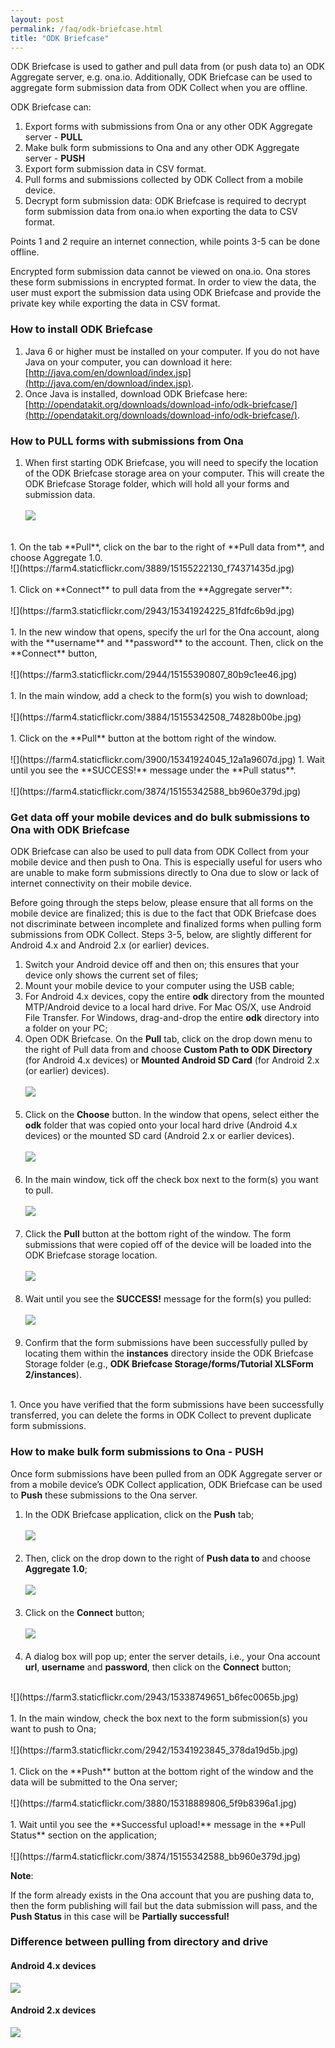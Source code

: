 ```yaml
---
layout: post
permalink: /faq/odk-briefcase.html
title: "ODK Briefcase"
---
```


ODK Briefcase is used to gather and pull data from (or push data to) an ODK Aggregate server, e.g. ona.io.  Additionally, ODK Briefcase can be used to aggregate form submission data from ODK Collect when you are offline.

ODK Briefcase can: 

1. Export forms with submissions from Ona or any other ODK Aggregate server - **PULL** 
1. Make bulk form submissions to Ona and any other ODK Aggregate server - **PUSH**
1. Export form submission data in CSV format.
1. Pull forms and submissions collected by ODK Collect from a mobile device.
1. Decrypt form submission data: ODK Briefcase is required to decrypt form submission data from ona.io when exporting the data to CSV format.

Points 1 and 2 require an internet connection, while points 3-5 can be done offline.

Encrypted form submission data cannot be viewed on ona.io.  Ona stores these form submissions in encrypted format.  In order to view the data, the user must export the submission data using ODK Briefcase and provide the private key while exporting the data in CSV format.

### How to install ODK Briefcase

1. Java 6 or higher must be installed on your computer. If you do not have Java on your computer, you can download it here: [http://java.com/en/download/index.jsp](http://java.com/en/download/index.jsp).
1. Once Java is installed, download ODK Briefcase here: [http://opendatakit.org/downloads/download-info/odk-briefcase/](http://opendatakit.org/downloads/download-info/odk-briefcase/). 


### How to PULL forms with submissions from Ona

1. When first starting ODK Briefcase, you will need to specify the location of the ODK Briefcase storage area on your computer.  This will create the ODK Briefcase Storage folder, which will hold all your forms and submission data.
<br><br>
![](https://farm3.staticflickr.com/2943/15341618302_a0da6beeff.jpg)
<br>
1. On the tab **Pull**, click on the bar to the right of **Pull data from**, and choose Aggregate 1.0.	
<br>
![](https://farm4.staticflickr.com/3889/15155222130_f74371435d.jpg)
<br><br>
1. Click on **Connect** to pull data from the **Aggregate server**: 
<br><br>
![](https://farm3.staticflickr.com/2943/15341924225_81fdfc6b9d.jpg)
<br><br>
1. In the new window that opens, specify the url for the Ona account, along with the **username** and **password** to the account. Then, click on the **Connect** button,
<br><br>
![](https://farm3.staticflickr.com/2944/15155390807_80b9c1ee46.jpg)
<br><br>
1. In the main window, add a check to the form(s) you wish to download;
<br><br>
![](https://farm4.staticflickr.com/3884/15155342508_74828b00be.jpg)
<br><br>
1. Click on the **Pull** button at the bottom right of the window.	
<br><br>
![](https://farm4.staticflickr.com/3900/15341924045_12a1a9607d.jpg)
1. Wait until you see the **SUCCESS!** message under the **Pull status**.
<br><br>
![](https://farm4.staticflickr.com/3874/15155342588_bb960e379d.jpg)

### Get data off your mobile devices and do bulk submissions to Ona with ODK Briefcase

ODK Briefcase can also be used to pull data from ODK Collect from your mobile device and then push to Ona.  This is especially useful for users who are unable to make form submissions directly to Ona due to slow or lack of internet connectivity on their mobile device.

Before going through the steps below, please ensure that all forms on the mobile device are finalized; this is due to the fact that ODK Briefcase does not discriminate between incomplete and finalized forms when pulling form submissions from ODK Collect.  Steps 3-5, below, are slightly different for Android 4.x and Android 2.x (or earlier) devices. 

1. Switch your Android device off and then on; this ensures that your device only shows the current set of files;
1. Mount your mobile device to your computer using the USB cable;
1. For Android 4.x devices, copy the entire **odk** directory from the mounted MTP/Android device to a local hard drive.  For Mac OS/X, use Android File Transfer.  For Windows, drag-and-drop the entire **odk** directory into a folder on your PC;
1. Open ODK Briefcase.  On the **Pull** tab, click on the drop down menu to the right of Pull data from and choose **Custom Path to ODK Directory** (for Android 4.x devices) or **Mounted Android SD Card** (for Android 2.x (or earlier) devices).
<br><br>
![](https://farm4.staticflickr.com/3850/15318889926_1335f07c7d.jpg)
<br><br>
1. Click on the **Choose** button.  In the window that opens, select either the **odk** folder that was copied onto your local hard drive (Android 4.x devices) or the mounted SD card (Android 2.x or earlier devices).
<br><br>
![](https://farm4.staticflickr.com/3853/15155222300_32c900e820.jpg)
<br><br>
1. In the main window, tick off the check box next to the form(s) you want to pull. 
<br><br>
![](https://farm4.staticflickr.com/3868/15161953457_b31880e6df.jpg)
<br><br>
1. Click the **Pull** button at the bottom right of the window.  The form submissions that were copied off of the device will be loaded into the ODK Briefcase storage location.
<br><br>
![](https://farm4.staticflickr.com/3880/15318889806_5f9b8396a1.jpg)
<br><br>
1. Wait until you see the **SUCCESS!** message for the form(s) you pulled:
<br><br>
![](https://farm3.staticflickr.com/2947/15325634016_0321b0faa8.jpg)
<br><br>
1. Confirm that the form submissions have been successfully pulled by locating them within the **instances** directory inside the ODK Briefcase Storage folder (e.g., **ODK Briefcase Storage/forms/Tutorial XLSForm 2/instances**). 
<br>
1. Once you have verified that the form submissions have been successfully transferred, you can delete the forms in ODK Collect to prevent duplicate form submissions.


### How to make bulk form submissions to Ona - PUSH

Once form submissions have been pulled from an ODK Aggregate server or from a mobile device’s ODK Collect application, ODK Briefcase can be used to **Push** these submissions to the Ona server. 

1. In the ODK Briefcase application, click on the **Push** tab;
<br><br>
![](https://farm4.staticflickr.com/3929/15338749511_d2fb11d1f8.jpg)
<br><br>
1. Then, click on the drop down to the right of **Push data to** and choose **Aggregate 1.0**;
<br><br>
![](https://farm3.staticflickr.com/2944/15318889546_4d033e1c33.jpg)
<br><br>
1. Click on the **Connect** button;
<br><br>
![](https://farm4.staticflickr.com/3925/15338749611_df46d57017.jpg)
<br><br>
1. A dialog box will pop up; enter the server details, i.e., your Ona account **url**, **username** and **password**, then click on the **Connect** button;	
<br>
![](https://farm3.staticflickr.com/2943/15338749651_b6fec0065b.jpg)
<br><br>
1. In the main window, check the box next to the form submission(s) you want to push to Ona;
<br><br>
![](https://farm3.staticflickr.com/2942/15341923845_378da19d5b.jpg)
<br><br>
1. Click on the **Push** button at the bottom right of the window and the data will be submitted to the Ona server;	
<br><br>
![](https://farm4.staticflickr.com/3880/15318889806_5f9b8396a1.jpg)
<br><br>
1. Wait until you see the **Successful upload!** message in the **Pull Status** section on the application; 
<br><br>
![](https://farm4.staticflickr.com/3874/15155342588_bb960e379d.jpg)


**Note**:

If the form already exists in the Ona account that you are pushing data to, then the form publishing will fail but the data submission will pass, and the **Push Status** in this case will be **Partially successful!**

### Difference between pulling from directory and drive

#### Android 4.x devices

 ![](https://farm3.staticflickr.com/2942/15338750261_fe30e081fc.jpg)
 
#### Android 2.x devices

 ![](https://farm3.staticflickr.com/2944/15155390787_e55b40f931.jpg)


